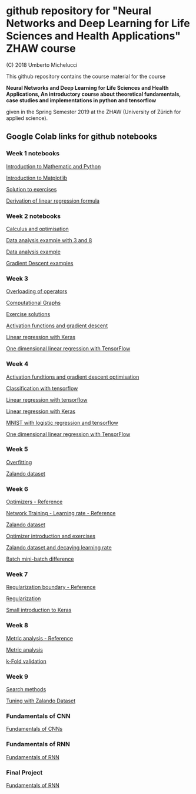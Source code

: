 # github repository for "Neural Networks and Deep Learning for Life Sciences and Health Applications" ZHAW course

(C) 2018 Umberto Michelucci

This github repository contains the course material for the course

**Neural Networks and Deep Learning for Life Sciences and Health Applications,
An introductory course about theoretical fundamentals, case studies
and implementations in python and tensorflow**

given in the Spring Semester 2019 at the ZHAW (University of Zürich for applied science).

## Google Colab links for github notebooks

### Week 1 notebooks

[Introduction to Mathematic and Python](http://colab.research.google.com/github/michelucci/zhaw-dlcourse-spring2019/blob/master/Week%201%20-%20Mathematic%20introduction/Week%201%20-%20Linear%20Algebra%20and%20Python%20Introduction.ipynb)

[Introduction to Matplotlib](http://colab.research.google.com/github/michelucci/zhaw-dlcourse-spring2019/blob/master/Week%201%20-%20Mathematic%20introduction/Week%202%20-%20Matplotlib%20introduction.ipynb)

[Solution to exercises](http://colab.research.google.com/github/michelucci/zhaw-dlcourse-spring2019/blob/master/Week%201%20-%20Mathematic%20introduction/Week%201%20-%20Solution%20to%20exercises.ipynb)

[Derivation of linear regression formula](http://colab.research.google.com/github/michelucci/zhaw-dlcourse-spring2019/blob/master/Week%201%20-%20Mathematic%20introduction/Week%201%20-%20Linear%20Regression%20Formula%20Derivation.ipynb)


### Week 2 notebooks

[Calculus and optimisation](http://colab.research.google.com/github/michelucci/zhaw-dlcourse-spring2019/blob/master/Week%202%20-%20Calculus%20and%20Data%20Visualisation/Week%202%20-%20Calculus%20and%20optimisation.ipynb)

[Data analysis example with 3 and 8](https://colab.research.google.com/github/michelucci/zhaw-dlcourse-spring2019/blob/master/Week%202%20-%20Calculus%20and%20Data%20Visualisation/Week_2_Data_Analysis_Example_3_and_8_MNIST_without_Tensorflow.ipynb)

[Data analysis example](https://colab.research.google.com/github/michelucci/zhaw-dlcourse-spring2019/blob/master/Week%202%20-%20Calculus%20and%20Data%20Visualisation/Week_2_Data_Analysis_Example_MNIST_without_Tensorflow.ipynb)

[Gradient Descent examples](https://colab.research.google.com/github/michelucci/zhaw-dlcourse-spring2019/blob/master/Week%202%20-%20Calculus%20and%20Data%20Visualisation/Week_2_Gradient_Descent_examples.ipynb)

### Week 3

[Overloading of operators](https://colab.research.google.com/github/michelucci/zhaw-dlcourse-spring2019/blob/master/Week%203%20-%20Computational%20graphs/Week%203%20-%20Overloading%20of%20operators%20in%20Tensorflow.ipynb)

[Computational Graphs](https://colab.research.google.com/github/michelucci/zhaw-dlcourse-spring2019/blob/master/Week%203%20-%20Computational%20graphs/Week%203%20-%20Computational%20Graphs.ipynb)

[Exercise solutions](https://colab.research.google.com/github/michelucci/zhaw-dlcourse-spring2019/blob/master/Week%203%20-%20Computational%20graphs/Week%203%20-%20Exercises%20Solutions.ipynb)

[Activation functions and gradient descent](https://colab.research.google.com/github/michelucci/zhaw-dlcourse-spring2019/blob/master/Week%203%20-%20Computational%20graphs/Week%203%20-%20Activation%20functions%20and%20gradient%20descent.ipynb)

[Linear regression with Keras](https://colab.research.google.com/github/michelucci/zhaw-dlcourse-spring2019/blob/master/Week%203%20-%20Computational%20graphs/Week%203%20-%20Linear%20Regression%20with%20Keras.ipynb)

[One dimensional linear regression with TensorFlow](https://colab.research.google.com/github/michelucci/zhaw-dlcourse-spring2019/blob/master/Week%203%20-%20Computational%20graphs/Week%203%20-%20One%20dimensional%20linear%20regression%20with%20tensorflow.ipynb)

### Week 4

[Activation fundtions and gradient descent optimisation](http://colab.research.google.com/github/michelucci/zhaw-dlcourse-spring2019/blob/master/Week%204%20-%20One%20Neuron/Week%204%20-%20Activation%20functions%20and%20gradient%20descent.ipynb)

[Classification with tensorflow](http://colab.research.google.com/github/michelucci/zhaw-dlcourse-spring2019/blob/master/Week%204%20-%20One%20Neuron/Week%204%20-%20Classification%20with%20tensorflow.ipynb)

[Linear regression with tensorflow](http://colab.research.google.com/github/michelucci/zhaw-dlcourse-spring2019/blob/master/Week%204%20-%20One%20Neuron/Week%204%20-%20Linear%20Regression%20with%20Tensor%20Flow.ipynb)

[Linear regression with Keras](http://colab.research.google.com/github/michelucci/zhaw-dlcourse-spring2019/blob/master/Week%204%20-%20One%20Neuron/Week%204%20-%20Linear%20Regression%20with%20Keras.ipynb)

[MNIST with logistic regression and tensorflow](http://colab.research.google.com/github/michelucci/zhaw-dlcourse-spring2019/blob/master/Week%204%20-%20One%20Neuron/Week%204%20-%20MNIST%20with%20Logistic%20Regression%20and%20tensorflow.ipynb)

[One dimensional linear regression with TensorFlow](http://colab.research.google.com/github/michelucci/zhaw-dlcourse-spring2019/blob/master/Week%204%20-%20One%20Neuron/Week%204%20-%20One%20dimensional%20linear%20regression%20with%20tensorflow.ipynb)

### Week 5

[Overfitting](http://colab.research.google.com/github/michelucci/zhaw-dlcourse-spring2019/blob/master/Week%205%20-%20Fully%20Connected%20Networks/Week%205%20-%20Overfitting%20notebook.ipynb)

[Zalando dataset](http://colab.research.google.com/github/michelucci/zhaw-dlcourse-spring2019/blob/master/Week%205%20-%20Fully%20Connected%20Networks/Week%205%20-%20Zalando%20dataset.ipynb)

### Week 6

[Optimizers - Reference](http://tiny.cc/2cn53y)

[Network Training - Learning rate - Reference](http://colab.research.google.com/github/michelucci/zhaw-dlcourse-spring2019/blob/master/Week%206%20-%20Network%20Training/Week%206%20-%20Network%20Training%20-%20Learning%20Rate%20Notebook%20-%20Reference.ipynb)

[Zalando dataset](http://colab.research.google.com/github/michelucci/zhaw-dlcourse-spring2019/blob/master/Week%205%20-%20Fully%20Connected%20Networks/Week%205%20-%20Zalando%20dataset.ipynb)

[Optimizer introduction and exercises](http://colab.research.google.com/github/michelucci/zhaw-dlcourse-spring2019/blob/master/Week%206%20-%20Network%20Training/Week%206%20-%20Optimizers%20Introduction%20and%20exercises.ipynb)

[Zalando dataset and decaying learning rate](http://colab.research.google.com/github/michelucci/zhaw-dlcourse-spring2019/blob/master/Week%206%20-%20Network%20Training/Week%206%20-%20Zalando%20dataset%20and%20decaying%20learning%20rate.ipynb)

[Batch mini-batch difference](http://colab.research.google.com/github/michelucci/zhaw-dlcourse-spring2019/blob/master/Week%206%20-%20Network%20Training/Week%206%20-%20batch-mini-bach%20difference.ipynb)

### Week 7

[Regularization boundary - Reference](http://colab.research.google.com/github/michelucci/zhaw-dlcourse-spring2019/blob/master/Week%207%20-%20Regularization/Week%207%20-%20Regularization%20Boundary%20-%20REFERENCE.ipynb)

[Regularization](http://colab.research.google.com/github/michelucci/zhaw-dlcourse-spring2019/blob/master/Week%207%20-%20Regularization/Week%207%20-%20Regularization.ipynb)

[Small introduction to Keras](http://colab.research.google.com/github/michelucci/zhaw-dlcourse-spring2019/blob/master/Week%207%20-%20Regularization/Week%207%20-%20Small%20Introduction%20to%20Keras.ipynb)

### Week 8

[Metric analysis - Reference](http://colab.research.google.com/github/michelucci/zhaw-dlcourse-spring2019/blob/master/Week%208%20-%20Metric%20Analysis/Week%208%20-%20Metric%20Analysis%20-%20REFERENCE.ipynb)

[Metric analysis](http://colab.research.google.com/github/michelucci/zhaw-dlcourse-spring2019/blob/master/Week%208%20-%20Metric%20Analysis/Week%208%20-%20Metric%20Analysis.ipynb)

[k-Fold validation](http://colab.research.google.com/github/michelucci/zhaw-dlcourse-spring2019/blob/master/Week%208%20-%20Metric%20Analysis/Week%208%20-%20k-fold%20validation.ipynb)

### Week 9

[Search methods](http://colab.research.google.com/github/michelucci/zhaw-dlcourse-spring2019/blob/master/Week%209%20-%20Hyperparameter%20Tuning/Week%209%20-%20Search%20methods.ipynb)

[Tuning with Zalando Dataset](http://colab.research.google.com/github/michelucci/zhaw-dlcourse-spring2019/blob/master/Week%209%20-%20Hyperparameter%20Tuning/Week%209%20-%20Tuning%20with%20Zalando%20dataset.ipynb)

### Fundamentals of CNN

[Fundamentals of CNNs](http://colab.research.google.com/github/michelucci/zhaw-dlcourse-spring2019/blob/master/Additional%20Material%20-%20CNN/Additional%20material%20-%20Fundamentals%20of%20CNNs.ipynb)

### Fundamentals of RNN

[Fundamentals of RNN](http://colab.research.google.com/github/michelucci/zhaw-dlcourse-spring2019/blob/master/Additional%20Material%20-%20RNN/RNN%20Basic%20Example.ipynb)

### Final Project

[Fundamentals of RNN](http://colab.research.google.com/github/michelucci/zhaw-dlcourse-spring2019/blob/master/Final%20Project/Histology%20Tissue%20Classification%20Project.ipynb)
